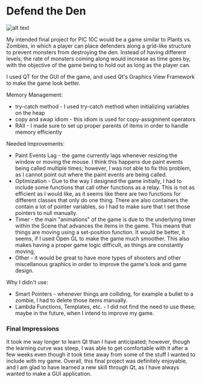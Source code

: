 # Defend the Den

![alt text](http://oi63.tinypic.com/2rr6kk2.jpg)

My intended final project for PIC 10C would be a game similar to Plants vs. Zombies, in which a player can place defenders along a grid-like structure to prevent monsters from destroying the den. Instead of having different levels, the rate of 
monsters coming along would increase as time goes by, with the objective of the game being to hold out as long as the player can.

I used QT for the GUI of the game, and used Qt's Graphics View Framework to make the game look better.

Memory Management:
* try-catch method - I used try-catch method when initializing variables on the heap
* copy and swap idiom - this idiom is used for copy-assignment operators
* RAII - I made sure to set up proper parents of items in order to handle memory efficiently

Needed Improvements:
* Paint Events Lag - the game currently lags whenever resizing the window or moving the mouse. I think this happens due paint events being called multiple times; however, I was not able to fix this problem, as I cannot point out where the paint events are being called.
* Optimization - Due to the way I designed the game initially, I had to include some functions that call other functions as a relay. This is not as efficient as I would like, as it seems like there are two functions for different classes that only do one thing. There are also containers the contain a lot of pointer variables, so I had to make sure that I set those pointers to null manually. 
* Timer - the main "animations" of the game is due to the underlying timer within the Scene that advances the items in the game. This means that things are moving using a set-position function. It would be better, it seems, if I used Open GL to make the game much smoother. This also makes having a proper game logic difficult, as things are constantly moving,
* Other - it would be great to have more types of shooters and other miscellanous graphics in order to improve the game's look and game design. 

Why I didn't use:
* Smart Pointers - whenever things are colliding, for example a bullet to a zombie, I had to delete those items manually.
* Lambda Functions, Templates, etc. - I did not find the need to use these; maybe in the future, when I intend to improve my game.

### Final Impressions

It took me way longer to learn Qt than I have anticipated; however, though the learning curve was steep, I was able to get comfortable with it after a few weeks even though it took time away from some of the stuff I wanted to include with my game. Overall, this final project was definitely enjoyable, and I am glad to have learned a new skill through Qt, as I have always wanted to make a GUI application. 
